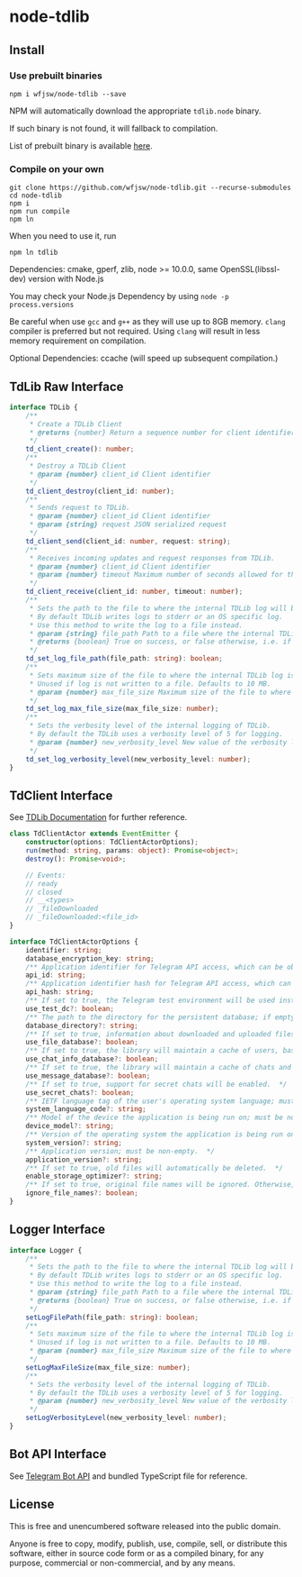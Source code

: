 # node-tdlib

## Install

### Use prebuilt binaries

```
npm i wfjsw/node-tdlib --save
```

NPM will automatically download the appropriate `tdlib.node` binary.

If such binary is not found, it will fallback to compilation.

List of prebuilt binary is available [here](https://github.com/wfjsw/node-tdlib/releases).

### Compile on your own

```
git clone https://github.com/wfjsw/node-tdlib.git --recurse-submodules
cd node-tdlib
npm i
npm run compile
npm ln
```

When you need to use it, run

```
npm ln tdlib
```

Dependencies: cmake, gperf, zlib, node >= 10.0.0, same OpenSSL(libssl-dev) version with Node.js

You may check your Node.js Dependency by using `node -p process.versions`

Be careful when use `gcc` and `g++` as they will use up to 8GB memory. `clang` compiler is preferred but not required. Using `clang` will result in less memory requirement on compilation.

Optional Dependencies: ccache (will speed up subsequent compilation.)

## TdLib Raw Interface

```typescript
interface TDLib {
    /** 
     * Create a TDLib Client 
     * @returns {number} Return a sequence number for client identifier
     */
    td_client_create(): number;
    /**
     * Destroy a TDLib Client
     * @param {number} client_id Client identifier
     */
    td_client_destroy(client_id: number);
    /**
     * Sends request to TDLib.
     * @param {number} client_id Client identifier
     * @param {string} request JSON serialized request
     */
    td_client_send(client_id: number, request: string);
    /**
     * Receives incoming updates and request responses from TDLib.
     * @param {number} client_id Client identifier
     * @param {number} timeout Maximum number of seconds allowed for this function to wait for new data.
     */
    td_client_receive(client_id: number, timeout: number);
    /**
     * Sets the path to the file to where the internal TDLib log will be written. 
     * By default TDLib writes logs to stderr or an OS specific log. 
     * Use this method to write the log to a file instead.
     * @param {string} file_path Path to a file where the internal TDLib log will be written. Use an empty path to switch back to the default logging behaviour.
     * @returns {boolean} True on success, or false otherwise, i.e. if the file can't be opened for writing.
     */
    td_set_log_file_path(file_path: string): boolean;
    /**
     * Sets maximum size of the file to where the internal TDLib log is written before the file will be auto-rotated. 
     * Unused if log is not written to a file. Defaults to 10 MB.
     * @param {number} max_file_size Maximum size of the file to where the internal TDLib log is written before the file will be auto-rotated. Should be positive.
     */
    td_set_log_max_file_size(max_file_size: number);
    /**
     * Sets the verbosity level of the internal logging of TDLib. 
     * By default the TDLib uses a verbosity level of 5 for logging.
     * @param {number} new_verbosity_level New value of the verbosity level for logging. Value 0 corresponds to fatal errors, value 1 corresponds to errors, value 2 corresponds to warnings and debug warnings, value 3 corresponds to informational, value 4 corresponds to debug, value 5 corresponds to verbose debug, value greater than 5 and up to 1024 can be used to enable even more logging.
     */
    td_set_log_verbosity_level(new_verbosity_level: number);
}
```

## TdClient Interface

See [TDLib Documentation](https://core.telegram.org/tdlib/docs/annotated.html) for further reference.

```typescript
class TdClientActor extends EventEmitter {
    constructor(options: TdClientActorOptions);
    run(method: string, params: object): Promise<object>;
    destroy(): Promise<void>;

    // Events:
    // ready
    // closed
    // __<types>
    // _fileDownloaded
    // _fileDownloaded:<file_id>
}

interface TdClientActorOptions {
    identifier: string;
    database_encryption_key: string;
    /** Application identifier for Telegram API access, which can be obtained at https://my.telegram.org.  */
    api_id: string;
    /** Application identifier hash for Telegram API access, which can be obtained at https://my.telegram.org.  */
    api_hash: string;
    /** If set to true, the Telegram test environment will be used instead of the production environment.  */
    use_test_dc?: boolean;
    /** The path to the directory for the persistent database; if empty, a dedicated directory named in identifier will be used.  */
    database_directory?: string;
    /** If set to true, information about downloaded and uploaded files will be saved between application restarts.  */
    use_file_database?: boolean;
    /** If set to true, the library will maintain a cache of users, basic groups, supergroups, channels and secret chats. Implies use_file_database.  */
    use_chat_info_database?: boolean;
    /** If set to true, the library will maintain a cache of chats and messages. Implies use_chat_info_database.  */
    use_message_database?: boolean;
    /** If set to true, support for secret chats will be enabled.  */
    use_secret_chats?: boolean;
    /** IETF language tag of the user's operating system language; must be non-empty.  */
    system_language_code?: string;
    /** Model of the device the application is being run on; must be non-empty.  */
    device_model?: string;
    /** Version of the operating system the application is being run on; must be non-empty. */
    system_version?: string;
    /** Application version; must be non-empty.  */
    application_version?: string;
    /** If set to true, old files will automatically be deleted.  */
    enable_storage_optimizer?: string;
    /** If set to true, original file names will be ignored. Otherwise, downloaded files will be saved under names as close as possible to the original name.  */
    ignore_file_names?: boolean;
}
```

## Logger Interface 

```typescript
interface Logger {
    /**
     * Sets the path to the file to where the internal TDLib log will be written. 
     * By default TDLib writes logs to stderr or an OS specific log. 
     * Use this method to write the log to a file instead.
     * @param {string} file_path Path to a file where the internal TDLib log will be written. Use an empty path to switch back to the default logging behaviour.
     * @returns {boolean} True on success, or false otherwise, i.e. if the file can't be opened for writing.
     */
    setLogFilePath(file_path: string): boolean;
    /**
     * Sets maximum size of the file to where the internal TDLib log is written before the file will be auto-rotated. 
     * Unused if log is not written to a file. Defaults to 10 MB.
     * @param {number} max_file_size Maximum size of the file to where the internal TDLib log is written before the file will be auto-rotated. Should be positive.
     */
    setLogMaxFileSize(max_file_size: number);
    /**
     * Sets the verbosity level of the internal logging of TDLib. 
     * By default the TDLib uses a verbosity level of 5 for logging.
     * @param {number} new_verbosity_level New value of the verbosity level for logging. Value 0 corresponds to fatal errors, value 1 corresponds to errors, value 2 corresponds to warnings and debug warnings, value 3 corresponds to informational, value 4 corresponds to debug, value 5 corresponds to verbose debug, value greater than 5 and up to 1024 can be used to enable even more logging.
     */
    setLogVerbosityLevel(new_verbosity_level: number);
}
```

## Bot API Interface

See [Telegram Bot API](https://core.telegram.org/bots/api) and bundled TypeScript file for reference.

## License

This is free and unencumbered software released into the public domain.

Anyone is free to copy, modify, publish, use, compile, sell, or
distribute this software, either in source code form or as a compiled
binary, for any purpose, commercial or non-commercial, and by any
means.
